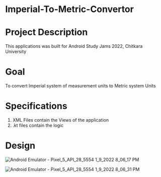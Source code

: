 # Imperial-To-Metric-Convertor

# Project Description
This applications was built for Android Study Jams 2022, Chitkara University

# Goal
To convert Imperial system of measurement units to Metric system Units

# Specifications

1. XML Files contain the Views of the application
2. .kt files contain the logic


# Design


![Android Emulator - Pixel_5_API_28_5554 1_9_2022 8_06_17 PM](https://user-images.githubusercontent.com/78131299/148687080-e9ce535d-eede-44e0-893f-114bf25def9b.png)

![Android Emulator - Pixel_5_API_28_5554 1_9_2022 8_06_31 PM](https://user-images.githubusercontent.com/78131299/148687093-cae080dc-f687-41a0-8863-1228735a4df2.png)

